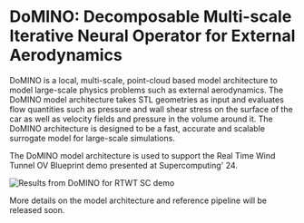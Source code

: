 # DoMINO: Decomposable Multi-scale Iterative Neural Operator for External Aerodynamics

DoMINO is a local, multi-scale, point-cloud based model architecture to model large-scale 
physics problems such as external aerodynamics. The DoMINO model architecture takes STL 
geometries as input and evaluates flow quantities such as pressure and 
wall shear stress on the surface of the car as well as velocity fields and pressure 
in the volume around it. The DoMINO architecture is designed to be a fast, accurate 
and scalable surrogate model for large-scale simulations.

The DoMINO model architecture is used to support the Real Time Wind Tunnel OV Blueprint 
demo presented at Supercomputing' 24.

![Results from DoMINO for RTWT SC demo](../../../../docs/img/domino_result_rtwt.jpg)


More details on the model architecture and reference pipeline will be released soon.
